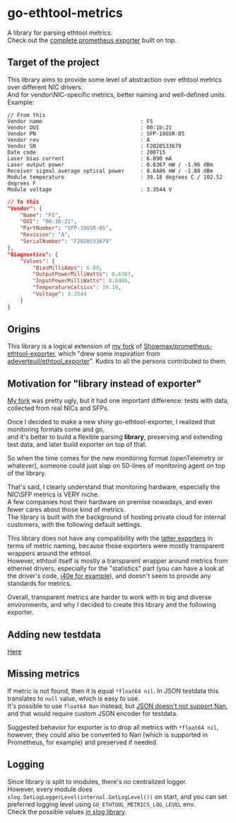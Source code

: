 # go-ethtool-metrics

A library for parsing ethtool metrics.  
Check out the [complete prometheus exporter](https://github.com/newrushbolt/go-ethtool-exporter) built on top.

## Target of the project

This library aims to provide some level of abstraction over ethtool metrics over different NIC drivers.  
And for vendor\NIC-specific metrics, better naming and well-defined units.  
Example:

```text
// From this
Vendor name                               : FS
Vendor OUI                                : 00:1b:21
Vendor PN                                 : SFP-10GSR-85
Vendor rev                                : A
Vendor SN                                 : F2020533679
Date code                                 : 200715
Laser bias current                        : 6.090 mA
Laser output power                        : 0.6367 mW / -1.96 dBm
Receiver signal average optical power     : 0.6486 mW / -1.88 dBm
Module temperature                        : 39.18 degrees C / 102.52 degrees F
Module voltage                            : 3.3544 V
```

```json
// To this
"Vendor": {
    "Name": "FS",
    "OUI": "00:1b:21",
    "PartNumber": "SFP-10GSR-85",
    "Revision": "A",
    "SerialNumber": "F2020533679"
},
"Diagnostics": {
    "Values": {
        "BiasMilliAmps": 6.09,
        "OutputPowerMilliWatts": 0.6367,
        "InputPowerMilliWatts": 0.6486,
        "TemperatureCelsius": 39.18,
        "Voltage": 3.3544
    }
}
```

## Origins

This library is a logical extension of [my fork](https://github.com/newrushbolt/prometheus-ethtool-exporter) of [Showmax/prometheus-ethtool-exporter](https://github.com/Showmax/prometheus-ethtool-exporter), which "drew some inspiration from [adeverteuil/ethtool_exporter](https://github.com/adeverteuil/ethtool_exporter)". Kudos to all the persons contributed to them.  

## Motivation for "library instead of exporter"

[My fork](https://github.com/newrushbolt/prometheus-ethtool-exporter) was pretty ugly, but it had one important difference: tests with data, collected from real NICs and SFPs.

Once I decided to make a new shiny go-ethtool-exporter, I realized that monitoring formats come and go,  
and it's better to build a flexible parsing **library**, preserving and extending test data, and later build exporter on top of that.

So when the time comes for the new monitoring format (openTelemetry or whatever), someone could just slap on 50-lines of monitoring agent on top of the library.  

That's said, I clearly understand that monitoring hardware, especially the NIC\SFP metrics is VERY niche.  
A few companies host their hardware on premise nowadays, and even fewer cares about those kind of metrics.  
The library is built with the background of hosting private cloud for internal customers, with the following default settings.

This library does not have any compatibility with the [latter exporters](#origins) in terms of metric naming, because those exporters were mostly transparent wrappers around the ethtool.  
However, ethtool itself is mostly a transparent wrapper around metrics from ethernet drivers, especially for the "statistics" part (you can have a look at the driver's code, [i40e for example](https://github.com/torvalds/linux/blob/v5.19/drivers/net/ethernet/intel/i40e/i40e_ethtool.c)), and doesn't seem to provide any standards for metrics.

Overall, transparent metrics are harder to work with in big and diverse environments, and why I decided to create this library and the following exporter.

## Adding new testdata

[Here](testdata/README.md)

## Missing metrics

If metric is not found, then it is equal `*float64 nil`. In JSON testdata this translates to `null` value, which is easy to use.  
It's possible to use `float64 Nan` instead, but [JSON doesn't not support Nan](https://github.com/golang/go/blob/34c8b14ca9f4096383d658fbd748322a993a2bd2/src/encoding/json/encode.go#L47), and that would require custom JSON encoder for testdata.

Suggested behavior for exporter is to drop all metrics with `*float64 nil`, however, they could also be converted to Nan (which is supported in Prometheus, for example) and preserved if needed.

## Logging

Since library is split to modules, there's no centralized logger.  
However, every module does `slog.SetLogLoggerLevel(internal.GetLogLevel())` on start, and you can set preferred logging level using `GO_ETHTOOL_METRICS_LOG_LEVEL` env.  
Check the possible values [in slog library](https://cs.opensource.google/go/go/+/refs/tags/go1.24.3:src/log/slog/level.go;drc=6d7760cb4292bd156193fb2a3e377f24637f8795;l=67).
